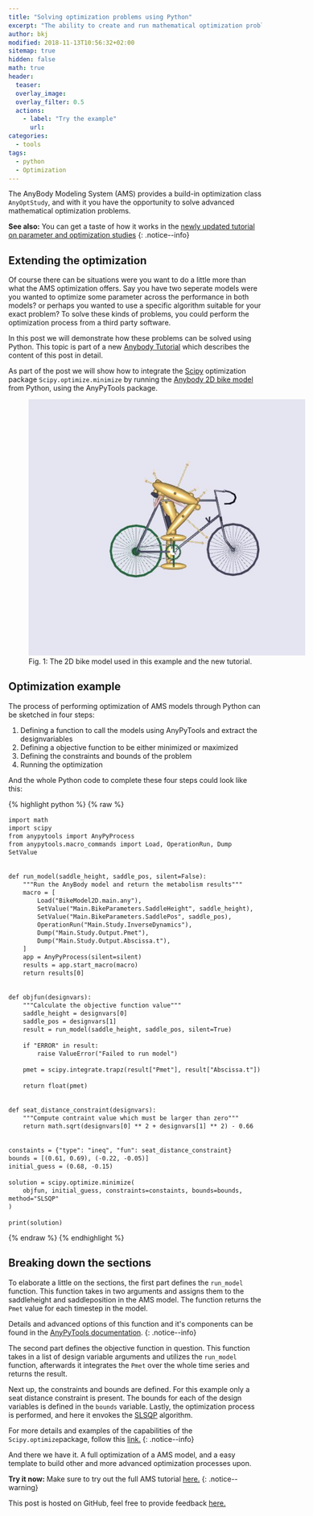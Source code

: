 ```yaml
---
title: "Solving optimization problems using Python"
excerpt: "The ability to create and run mathematical optimization problems, using third party software is a valuable tool."
author: bkj
modified: 2018-11-13T10:56:32+02:00
sitemap: true
hidden: false
math: true
header:
  teaser: 
  overlay_image: 
  overlay_filter: 0.5
  actions:
    - label: "Try the example"
      url: 
categories:
  - tools
tags: 
  - python
  - Optimization
---
```


The AnyBody Modeling System (AMS) provides a build-in optimization
class `AnyOptStudy`, and with it you have the opportunity to solve advanced mathematical optimization problems.

**See also:** You can get a taste of how it works in the [newly updated tutorial on  parameter and optimization studies](https://anyscript.org/tutorials/Parameter_studies_and_optimization/lesson2.html)
{: .notice--info}

## Extending the optimization

Of course there can be situations were you want to do a little more than what the AMS optimization offers. Say you have two seperate models were you wanted to optimize some parameter across
the performance in both models? or perhaps you wanted to use a specific algorithm suitable for your exact problem? To solve these kinds of problems, you
could perform the optimization process from a third party software.

In this post we will demonstrate how these problems can be solved using Python.
This topic is part of a new [Anybody Tutorial](https://anyscript.org/tutorials/Parameter_studies_and_optimization/lesson3.html)
which describes the content of this post in
detail.

As part of the post we will show how to integrate the [Scipy](https://docs.scipy.org/doc/scipy/reference/index.html) optimization package
`Scipy.optimize.minimize` by running the [Anybody 2D bike model](https://anyscript.org/ammr-doc/auto_examples/Sports/plot_BikeModel2D.html#sphx-glr-auto-examples-sports-plot-bikemodel2d-py) from Python, using the AnyPyTools package.

<figure class="align-center" style="width: 550px">
  <img src="/assets/images/posts/2DBikeModel.jpg" alt="2D Bike Model">
  <figcaption>Fig. 1: The 2D bike model used in this example and the new tutorial.</figcaption>
</figure>

## Optimization example

The process of performing optimization of AMS models through Python can be sketched in four steps:

1. Defining a function to call the models using AnyPyTools and extract the designvariables
2. Defining a objective function to be either minimized or maximized
3. Defining the constraints and bounds of the problem
4. Running the optimization

And the whole Python code to complete these four steps could look like this:

{% highlight python  %}
{% raw %}

    import math
    import scipy
    from anypytools import AnyPyProcess
    from anypytools.macro_commands import Load, OperationRun, Dump SetValue


    def run_model(saddle_height, saddle_pos, silent=False):
        """Run the AnyBody model and return the metabolism results"""
        macro = [
            Load("BikeModel2D.main.any"),
            SetValue("Main.BikeParameters.SaddleHeight", saddle_height),
            SetValue("Main.BikeParameters.SaddlePos", saddle_pos),
            OperationRun("Main.Study.InverseDynamics"),
            Dump("Main.Study.Output.Pmet"),
            Dump("Main.Study.Output.Abscissa.t"),
        ]
        app = AnyPyProcess(silent=silent)
        results = app.start_macro(macro)
        return results[0]


    def objfun(designvars):
        """Calculate the objective function value"""
        saddle_height = designvars[0]
        saddle_pos = designvars[1]
        result = run_model(saddle_height, saddle_pos, silent=True)

        if "ERROR" in result:
            raise ValueError("Failed to run model")

        pmet = scipy.integrate.trapz(result["Pmet"], result["Abscissa.t"])

        return float(pmet)


    def seat_distance_constraint(designvars):
        """Compute contraint value which must be larger than zero"""
        return math.sqrt(designvars[0] ** 2 + designvars[1] ** 2) - 0.66


    constaints = {"type": "ineq", "fun": seat_distance_constraint}
    bounds = [(0.61, 0.69), (-0.22, -0.05)]
    initial_guess = (0.68, -0.15)

    solution = scipy.optimize.minimize(
        objfun, initial_guess, constraints=constaints, bounds=bounds, method="SLSQP"
    )

    print(solution)
{% endraw %}
{% endhighlight %}

## Breaking down the sections

To elaborate a little on the sections, the first part defines the `run_model`
function. This function takes in two arguments and assigns them to the
saddleheight and saddleposition in the AMS model. The function returns the
`Pmet` value for each timestep in the model. 

Details and advanced options of this function and it's components can be found in the [AnyPyTools documentation](https://anybody-research-group.github.io/anypytools-docs/).
{: .notice--info}

The second part defines the objective function in question. This function takes in a
list of design variable arguments and utilizes the `run_model` function,
afterwards it integrates the `Pmet` over the whole time series and returns the
result.

Next up, the constraints and bounds are defined. For this example only a
seat distance constraint is present. The bounds for each of the design
variables is defined in the `bounds` variable. Lastly, the optimization process is
performed, and here it envokes the [SLSQP](https://docs.scipy.org/doc/scipy/reference/optimize.minimize-slsqp.html#optimize-minimize-slsqp)
algorithm.

For more details and examples of the capabilities of the
`Scipy.optimize`package, follow this
[link.](https://docs.scipy.org/doc/scipy/reference/tutorial/optimize.html)
{: .notice--info}

And there we have it. A full optimization of a AMS model, and a easy template to
build other and more advanced optimization processes upon.

**Try it now:** Make sure to try out the full AMS tutorial
[here.](https://anyscript.org/tutorials/Parameter_studies_and_optimization/index.html)
{: .notice--warning}

This post is hosted on GitHub, feel free to provide feedback [here.](https://github.com/AnyBody/anyscript)
